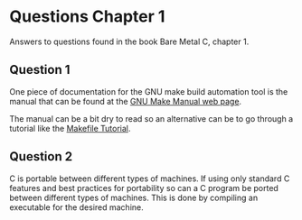 # Questions Chapter 1

Answers to questions found in the book Bare Metal C, chapter 1.

## Question 1

One piece of documentation for the GNU make build automation tool is the manual that can be found at the [GNU Make Manual web page](https://www.gnu.org/software/make/manual/).

The manual can be a bit dry to read so an alternative can be to go through a tutorial like the [Makefile Tutorial](https://makefiletutorial.com/).

## Question 2

C is portable between different types of machines. If using only standard C features and best practices for portability so can a C program be ported between different types of machines. This is done by compiling an executable for the desired machine.
